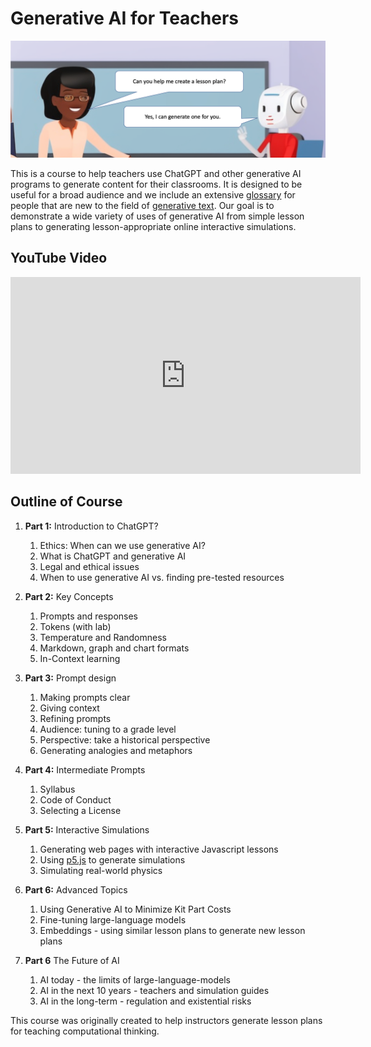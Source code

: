 # Generative AI for Teachers

![Banner](./img/banner.png)

This is a course to help teachers use ChatGPT and other generative AI programs to generate content for their classrooms.  It is designed to be useful for a broad audience and we include an extensive [glossary](glossary.md) for people that are new to the field of [generative text](#generative-text).  Our goal is to demonstrate a wide variety of uses of generative AI from simple lesson plans to generating lesson-appropriate online interactive simulations.

## YouTube Video

<iframe width="560" height="315" src="https://www.youtube.com/embed/7uDwEZBl-vs?si=-Jcvoq1EOdkSl8NJ&rel=0" title="YouTube video player" frameborder="0" allow="accelerometer; autoplay; clipboard-write; encrypted-media; gyroscope; picture-in-picture; web-share" allowfullscreen></iframe>

## Outline of Course

1. **Part 1:** Introduction to ChatGPT?
    1. Ethics: When can we use generative AI?
    2. What is ChatGPT and generative AI
    3. Legal and ethical issues
    4. When to use generative AI vs. finding pre-tested resources
2. **Part 2:** Key Concepts
    1. Prompts and responses
    2. Tokens (with lab)
    3. Temperature and Randomness
    4. Markdown, graph and chart formats
    5. In-Context learning 
3. **Part 3:** Prompt design
    1. Making prompts clear
    2. Giving context
    3. Refining prompts
    4. Audience: tuning to a grade level
    5. Perspective: take a historical perspective
    6. Generating analogies and metaphors
4. **Part 4:** Intermediate Prompts
    1. Syllabus
    2. Code of Conduct
    3. Selecting a License
5. **Part 5:** Interactive Simulations

    1. Generating web pages with interactive Javascript lessons
    2. Using [p5.js](./demos/p5/index.md) to generate simulations
    3. Simulating real-world physics

6. **Part 6:** Advanced Topics
    1. Using Generative AI to Minimize Kit Part Costs
    2. Fine-tuning large-language models
    3. Embeddings - using similar lesson plans to generate new lesson plans
 
 7. **Part 6** The Future of AI
    1. AI today - the limits of large-language-models
    2. AI in the next 10 years - teachers and simulation guides
    3. AI in the long-term - regulation and existential risks

This course was originally created to help instructors generate lesson plans for teaching computational thinking.